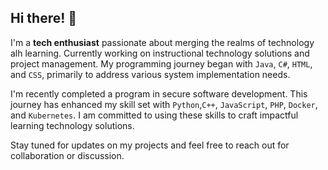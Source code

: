 <!--
**bilarikan/bilarikan** is a ✨ _special_ ✨ repository because its `README.md` (this file) appears on your GitHub profile.

Here are some ideas to get you started:

- 🔭 I’m currently working on ...
- 🌱 I’m currently learning ...
- 👯 I’m looking to collaborate on ...
- 🤔 I’m looking for help with ...
- 💬 Ask me about ...
- 📫 How to reach me: ...
- 😄 Pronouns: ...
- ⚡ Fun fact: ...
-->

## Hi there! 👋

I'm a **tech enthusiast** passionate about merging the realms of technology alh learning. Currently working on instructional technology solutions and project management. My programming journey began with `Java`, `C#`, `HTML`, and `CSS`, primarily to address various system implementation needs.

I'm recently completed a program in secure software development. This journey has enhanced my skill set with `Python`,`C++`, `JavaScript`, `PHP`, `Docker`, and `Kubernetes`. I am committed to using these skills to craft impactful learning technology solutions.

Stay tuned for updates on my projects and feel free to reach out for collaboration or discussion.
